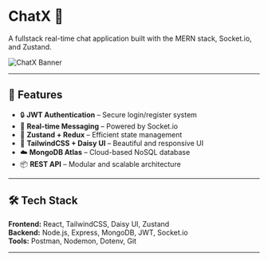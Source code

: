 # ChatX 💬
A fullstack real-time chat application built with the MERN stack, Socket.io, and Zustand.

![ChatX Banner](https://via.placeholder.com/1000x300.png?text=ChatX+Real-Time+Chat+App)

---

## 🚀 Features

- 🔒 **JWT Authentication** – Secure login/register system
- 💬 **Real-time Messaging** – Powered by Socket.io
- 🧠 **Zustand + Redux** – Efficient state management
- 🎨 **TailwindCSS + Daisy UI** – Beautiful and responsive UI
- ☁️ **MongoDB Atlas** – Cloud-based NoSQL database
- 📦 **REST API** – Modular and scalable architecture

---

## 🛠 Tech Stack

**Frontend:** React, TailwindCSS, Daisy UI, Zustand  
**Backend:** Node.js, Express, MongoDB, JWT, Socket.io  
**Tools:** Postman, Nodemon, Dotenv, Git

---
